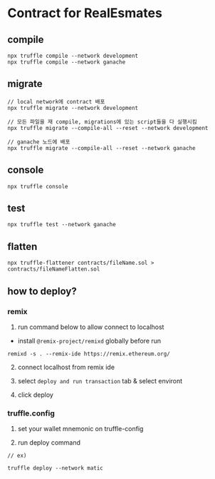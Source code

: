 # Contract for RealEsmates

## compile

```
npx truffle compile --network development
npx truffle compile --network ganache
```

## migrate

```
// local network에 contract 배포
npx truffle migrate --network development

// 모든 파일을 재 compile, migrations에 있는 script들을 다 실행시킴
npx truffle migrate --compile-all --reset --network development

// ganache 노드에 배포
npx truffle migrate --compile-all --reset --network ganache
```

## console

```
npx truffle console
```

## test

```
npx truffle test --network ganache
```

## flatten

```
npx truffle-flattener contracts/fileName.sol > contracts/fileNameFlatten.sol
```

## how to deploy?

### remix

1. run command below to allow connect to localhost

- install `@remix-project/remixd` globally before run

```
remixd -s . --remix-ide https://remix.ethereum.org/
```

2. connect localhost from remix ide

3. select `deploy and run transaction` tab & select environt

4. click deploy

### truffle.config

1. set your wallet mnemonic on truffle-config

2. run deploy command

```
// ex)

truffle deploy --network matic
```
